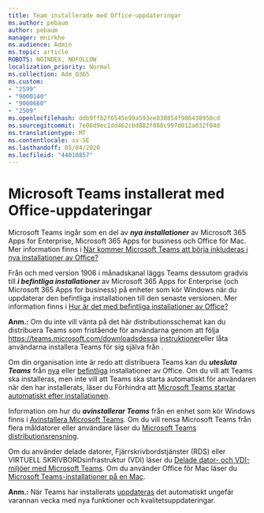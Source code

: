 ```yaml
---
title: Team installerade med Office-uppdateringar
ms.author: pebaum
author: pebaum
manager: mnirkhe
ms.audience: Admin
ms.topic: article
ROBOTS: NOINDEX, NOFOLLOW
localization_priority: Normal
ms.collection: Adm_O365
ms.custom:
- "2599"
- "9000140"
- "9000660"
- "2509"
ms.openlocfilehash: ddb9ffb2f6545e99a593ee830854f986438950cd
ms.sourcegitcommit: 7e06d9ec1dd462cbd882f088c997d012a032f04d
ms.translationtype: MT
ms.contentlocale: sv-SE
ms.lasthandoff: 05/04/2020
ms.locfileid: "44010857"
---
```

# <a name="microsoft-teams-installed-with-office-updates"></a>Microsoft Teams installerat med Office-uppdateringar

Microsoft Teams ingår som en del av ***nya installationer*** av Microsoft 365 Apps for Enterprise, Microsoft 365 Apps for business och Office för Mac. Mer information finns i [När kommer Microsoft Teams att börja inkluderas i nya installationer av Office?](https://docs.microsoft.com/deployoffice/teams-install#when-will-microsoft-teams-start-being-included-with-new-installations-of-microsoft-365-apps)

Från och med version 1906 i månadskanal läggs Teams dessutom gradvis till ***i befintliga installationer*** av Microsoft 365 Apps for Enterprise (och Microsoft 365 Apps for business) på enheter som kör Windows när du uppdaterar den befintliga installationen till den senaste versionen. Mer information finns i [Hur är det med befintliga installationer av Office?](https://docs.microsoft.com/deployoffice/teams-install#what-about-existing-installations-of-microsoft-365-apps)

**Anm.:** Om du inte vill vänta på det här distributionsschemat kan du distribuera Teams som fristående för användarna genom att följa https://teams.microsoft.com/downloadsdessa [instruktioner](https://docs.microsoft.com/MicrosoftTeams/msi-deployment)eller låta användarna installera Teams för sig själva från .

Om din organisation inte är redo att distribuera Teams kan du ***utesluta Teams*** från [nya](https://docs.microsoft.com/deployoffice/teams-install#how-to-exclude-microsoft-teams-from-new-installations-of-microsoft-365-apps) eller [befintliga](https://docs.microsoft.com/deployoffice/teams-install#use-group-policy-to-control-the-installation-of-microsoft-teams) installationer av Office. Om du vill att Teams ska installeras, men inte vill att Teams ska starta automatiskt för användaren när den har installerats, läser du Förhindra att [Microsoft Teams startar automatiskt efter installationen](https://docs.microsoft.com/deployoffice/teams-install#use-group-policy-to-prevent-microsoft-teams-from-starting-automatically-after-installation).

Information om hur du ***avinstallerar Teams*** från en enhet som kör Windows finns i [Avinstallera Microsoft Teams](https://support.office.com/article/uninstall-microsoft-teams-3b159754-3c26-4952-abe7-57d27f5f4c81). Om du vill rensa Microsoft Teams från flera måldatorer eller användare läser du [Microsoft Teams distributionsrensning](https://docs.microsoft.com/microsoftteams/scripts/powershell-script-teams-deployment-clean-up).

Om du använder delade datorer, Fjärrskrivbordstjänster (RDS) eller VIRTUELL SKRIVBORDsinfrastruktur (VDI) läser du [Delade dator- och VDI-miljöer med Microsoft Teams](https://docs.microsoft.com/deployoffice/teams-install#shared-computer-and-vdi-environments-with-microsoft-teams). Om du använder Office för Mac läser du [Microsoft Teams-installationer på en Mac](https://docs.microsoft.com/deployoffice/teams-install#microsoft-teams-installations-on-a-mac).

**Anm.:** När Teams har installerats [uppdateras](https://docs.microsoft.com/deployoffice/teams-install#feature-and-quality-updates-for-microsoft-teams) det automatiskt ungefär varannan vecka med nya funktioner och kvalitetsuppdateringar. 